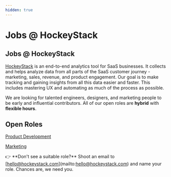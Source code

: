 ```yaml
---
hidden: true
---
```


# Jobs @ HockeyStack

## Jobs @ HockeyStack

[HockeyStack](https://www.hockeystack.com) is an end-to-end analytics tool for SaaS businesses. It collects and helps analyze data from all parts of the SaaS customer journey - marketing, sales, revenue, and product engagement. Our goal is to make tracking and gaining insights from all this data easier and faster. This includes mastering UX and automating as much of the process as possible.

We are looking for talented engineers, designers, and marketing people to be early and influential contributors. All of our open roles are **hybrid** with **flexible hours**.

## Open Roles

[Product Development](../Public%20Documents%208383bcad2147454ca50d6ed0444f0939/Jobs%20@%20HockeyStack%20c3e72c2795dc4c13b9f0973d9b0680ec/Product%20Development%202b77226a9da248d2913e2447cf17c405.csv)

[Marketing](../Public%20Documents%208383bcad2147454ca50d6ed0444f0939/Jobs%20@%20HockeyStack%20c3e72c2795dc4c13b9f0973d9b0680ec/Marketing%208e9b6999e2b24defa4bc5023ce2f8dcd.csv)

👉 \*\*Don't see a suitable role?\*\* Shoot an email to \[hello@hockeystack.com]\(mailto:hello@hockeystack.com) and name your role. Chances are, we need you.
